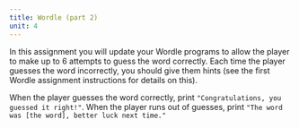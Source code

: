 ```yaml
---
title: Wordle (part 2)
unit: 4
---
```


In this assignment you will update your Wordle programs to allow the player to make up to 6 attempts to guess the word correctly. Each time the player guesses the word incorrectly, you should give them hints (see the first Wordle assignment instructions for details on this).

When the player guesses the word correctly, print `"Congratulations, you guessed it right!"`. When the player runs out of guesses, print `"The word was [the word], better luck next time."`

